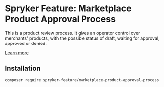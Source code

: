 # Spryker Feature: Marketplace Product Approval Process

This is a product review process. It gives an operator control over merchants' products, with the possible status of draft, waiting for approval, approved or denied.

[Learn more](https://docs.spryker.com/docs/pbc/all/product-information-management/202307.0/marketplace/marketplace-product-approval-process-feature-overview.html)

## Installation

```
composer require spryker-feature/marketplace-product-approval-process
```
